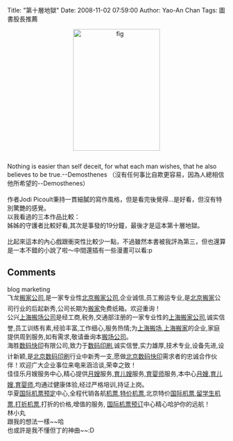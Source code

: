 Title: "第十層地獄"
Date: 2008-11-02 07:59:00
Author: Yao-An Chan
Tags: 圖書股長推薦


<div class='post'>
<a onblur="try {parent.deselectBloggerImageGracefully();} catch(e) {}" href="http://1.bp.blogspot.com/_mvtDPM7iODU/SRbdg0DVr_I/AAAAAAAABSs/GQjAHb1GAdc/s1600-h/10.jpeg"><img style="margin: 0px auto 10px; display: block; text-align: center; cursor: pointer; width: 200px; height: 280px;" src="http://1.bp.blogspot.com/_mvtDPM7iODU/SRbdg0DVr_I/AAAAAAAABSs/GQjAHb1GAdc/s320/10.jpeg" alt="fig" id="BLOGGER_PHOTO_ID_5266640370054574066" border="0" /></a><br />Nothing is easier than self deceit, for what each man wishes, that he also believes to be true.--Demosthenes （沒有任何事比自欺更容易，因為人總相信他所希望的--Demosthenes）<br /><br />作者Jodi Picoult秉持一貫細膩的寫作風格，但是看完後覺得...是好看，但沒有特別驚艷的感覺。<br />以我看過的三本作品比較：<br />姊姊的守護者比較好看,其次是事發的19分鐘，最後才是這本第十層地獄。<br /><br />比起來這本的內心戲跟衝突性比較少一點，不過雖然本書被我評為第三，但也還算是一本不錯的小說了啦～中間還插有一些漫畫可以看:p</div>
<h2>Comments</h2>
<div class='comments'>
<div class='comment'>
<div class='author'>blog marketing</div>
<div class='content'>
飞龙<A HREF="http://www.banjiagongsi.bj.cn" REL="nofollow">搬家公司</A>,是一家专业性<A HREF="http://www.banjiagongsi.bj.cn" REL="nofollow">北京搬家公司</A>,企业诚信,员工搬运专业,是<A HREF="http://www.banjiagongsi.bj.cn" REL="nofollow">北京搬家</A>公司行业的后起新秀,公司长期为<A HREF="http://www.banjiagongsi.bj.cn" REL="nofollow">搬家</A>免费纸箱。欢迎重询！<BR/>公兴<A HREF="http://www.moving.sh.cn" REL="nofollow">上海搬场公司</A>是经工商,税务,交通部注册的一家专业性的<A HREF="http://www.moving.sh.cn" REL="nofollow">上海搬家公司</A>,诚实信誉,员工训练有素,经验丰富,工作细心,服务热情;为<A HREF="http://www.moving.sh.cn" REL="nofollow">上海搬场</A>,<A HREF="http://www.moving.sh.cn" REL="nofollow">上海搬家</A>的企业,家庭提供周到服务,如有需求,敬请垂询本<A HREF="http://www.moving.sh.cn" REL="nofollow">搬场公司</A>。<BR/>海胜<A HREF="http://www.jinpaiprint.com" REL="nofollow">数码快印</A>有限公司,致力于<A HREF="http://www.jinpaiprint.com" REL="nofollow">数码印刷</A>,诚实信誉,实力雄厚,技术专业,设备先进,设计新颖,是<A HREF="http://www.jinpaiprint.com" REL="nofollow">北京数码印刷</A>行业中新秀一支,愿做<A HREF="http://www.jinpaiprint.com" REL="nofollow">北京数码快印</A>需求者的忠诚合作伙伴！欢迎广大企业事位来电来涵洽谈,荣幸之致！<BR/>佳佳乐月嫂服务中心,精心提供<A HREF="http://yuesao.promote668.com/" REL="nofollow">月嫂</A>服务,<A HREF="http://yuesao.promote668.com/" REL="nofollow">育儿嫂</A>服务,<A HREF="http://yuesao.promote668.com/" REL="nofollow">育婴师</A>服务,本中心<A HREF="http://www.yuesaofuwu.bj.cn" REL="nofollow">月嫂</A>,<A HREF="http://www.yuesaofuwu.bj.cn" REL="nofollow">育儿嫂</A>,<A HREF="http://www.yuesaofuwu.bj.cn" REL="nofollow">育婴师</A>,均通过健康体验,经过严格培训,持证上岗。<BR/>华夏<A HREF="http://www.guojijipiao.bj.cn" REL="nofollow">国际机票预定</A>中心,全程代销各航<A HREF="http://www.guojijipiao.bj.cn" REL="nofollow">机票</A>,<A HREF="http://www.guojijipiao.bj.cn" REL="nofollow">特价机票</A>,北京特价<A HREF="http://www.guojijipiao.bj.cn" REL="nofollow">国际机票</A>,<A HREF="http://www.guojijipiao.bj.cn/" REL="nofollow">留学生机票</A>,<A HREF="http://www.guojijipiao.bj.cn" REL="nofollow">打折机票</A>,打折的价格,增值的服务, <A HREF="http://www.guojijipiao.bj.cn" REL="nofollow">国际机票预订</A>中心精心哈护你的远航！</div>
</div>
<div class='comment'>
<div class='author'>林小丸</div>
<div class='content'>
跟我的想法一樣~~哈<BR/>也或許是我不懂但丁的神曲~~:D</div>
</div>
</div>
